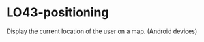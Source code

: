 LO43-positioning
================

Display the current location of the user on a map. (Android devices)
